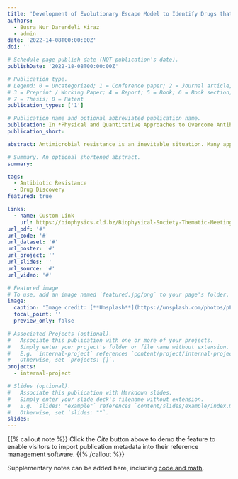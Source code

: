 ```yaml
---
title: 'Development of Evolutionary Escape Model to Identify Drugs that Delay Resistance'
authors:
  - Busra Nur Darendeli Kiraz
  - admin
date: '2022-14-08T00:00:00Z'
doi: ''

# Schedule page publish date (NOT publication's date).
publishDate: '2022-18-08T00:00:00Z'

# Publication type.
# Legend: 0 = Uncategorized; 1 = Conference paper; 2 = Journal article;
# 3 = Preprint / Working Paper; 4 = Report; 5 = Book; 6 = Book section;
# 7 = Thesis; 8 = Patent
publication_types: ['1']

# Publication name and optional abbreviated publication name.
publication: In *Physical and Quantitative Approaches to Overcome Antibiotic Resistance*
publication_short: 

abstract: Antimicrobial resistance is an inevitable situation. Many approaches can be used to defeat resistance. One of these approaches is that considers the heterogeneity of the bacterial population. Resistance can be overcome if bacteria that show resistance in the bacterial population can be predicted before drug use. Here, we provided a technique with an applied experimental and computational approach to predict bacterial evolution against the drugs. For this purpose, we produced the dataset that includes known compounds enriched with twenty-one novel compounds that we identified for this work. We applied two methods to measure bacterial resistance against these drugs. In our first method, we have measured the concentration that kills the single-step mutant, known as a mutant prevention concentration (MPC). Our second method involved evolution experiments performed for five days with serial passages at pre-determined drug concentrations. The change in growth rate during the experiments was taken as the output. The data obtained from these two methods we developed our predictive model, the evolutoinary escape model (ESM). According to the model's prediction, drugs that develop low resistance were tested in vitro. Among the molecules tested in vitro, it was determined that KL-4 had superior properties in delaying the development of resistance. Estimating drug escape routes maybe a promising method to delay resistance. Overall, our approach can foresee antibiotic resistance and contribute to drug design that delays resistance.

# Summary. An optional shortened abstract.
summary:

tags:
  - Antibiotic Resistance
  - Drug Discovery
featured: true

links:
  - name: Custom Link
    url: https://biophysics.cld.bz/Biophysical-Society-Thematic-Meeting-Stockholm-2022
url_pdf: '#'
url_code: '#'
url_dataset: '#'
url_poster: '#'
url_project: ''
url_slides: ''
url_source: '#'
url_video: '#'

# Featured image
# To use, add an image named `featured.jpg/png` to your page's folder.
image:
  caption: 'Image credit: [**Unsplash**](https://unsplash.com/photos/pLCdAaMFLTE)'
  focal_point: ''
  preview_only: false

# Associated Projects (optional).
#   Associate this publication with one or more of your projects.
#   Simply enter your project's folder or file name without extension.
#   E.g. `internal-project` references `content/project/internal-project/index.md`.
#   Otherwise, set `projects: []`.
projects:
  - internal-project

# Slides (optional).
#   Associate this publication with Markdown slides.
#   Simply enter your slide deck's filename without extension.
#   E.g. `slides: "example"` references `content/slides/example/index.md`.
#   Otherwise, set `slides: ""`.
slides:
---
```


{{% callout note %}}
Click the _Cite_ button above to demo the feature to enable visitors to import publication metadata into their reference management software.
{{% /callout %}}

Supplementary notes can be added here, including [code and math](https://wowchemy.com/docs/content/writing-markdown-latex/).
